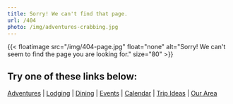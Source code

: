 ```yaml
---
title: Sorry! We can't find that page.
url: /404
photo: /img/adventures-crabbing.jpg
---
```

{{< floatimage src="/img/404-page.jpg" float="none" alt="Sorry!  We can't seem to find the page you are looking for." size="80" >}}

## Try one of these links below:

[Adventures](/adventures) | [Lodging](/lodging) | [Dining](/dining) | [Events](/events) | [Calendar](/calendar) | [Trip Ideas](/tripideas) | [Our Area](/our-area)
